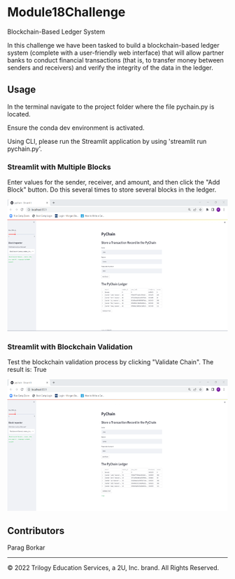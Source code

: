 # Module18Challenge
Blockchain-Based Ledger System

In this challenge we have been tasked to build a blockchain-based ledger system (complete with a user-friendly web interface) that will allow partner banks to conduct financial transactions (that is, to transfer money between senders and receivers) and verify the integrity of the data in the ledger.

## Usage

In the terminal navigate to the project folder where the file pychain.py is located. 

Ensure the conda dev environment is activated.

Using CLI, please run the Streamlit application by using 'streamlit run pychain.py'.


### Streamlit with Multiple Blocks
Enter values for the sender, receiver, and amount, and then click the "Add
Block" button. Do this several times to store several blocks in the ledger.

<img src="Images/streamlit_blocks.png" width="600" height="300">


### Streamlit with Blockchain Validation
Test the blockchain validation process by clicking "Validate Chain". The result is: True

<img src="Images/streamlit_validation.png" width="600" height="300">


## Contributors

Parag Borkar

---

© 2022 Trilogy Education Services, a 2U, Inc. brand. All Rights Reserved.
